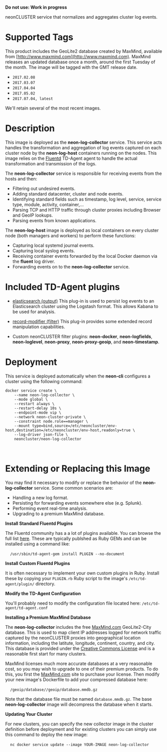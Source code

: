 **Do not use: Work in progress**

neonCLUSTER service that normalizes and aggregates cluster log events.

# Supported Tags

This product includes the GeoLite2 database created by MaxMind, available from [http://www.maxmind.com](http://www.maxmind.com).  MaxMind releases an updated database once a month, around the first Tuesday of the month.  The image will be tagged with the GMT release date.

* `2017.02.08`
* `2017.03.07`
* `2017.04.04`
* `2017.05.02`
* `2017.07.04, latest`

We'll retain several of the most recent images.

# Description

This image is deployed as the **neon-log-collector** service.  This service acts handles the transformation and aggregation of log events captured on each cluster node by the **neon-log-host** containers running on the nodes.  This image relies on the [Fluentd](http://www.fluentd.org/) TD-Agent agent to handle the actual transformation and transmission of the logs.

The **neon-log-collector** service is responsible for receiving events from the hosts and then:

* Filtering out undesired events.
* Adding standard datacenter, cluster and node events.
* Identifying standard fields such as timestamp, log level, service, service type, module, activity, container,...
* Parsing TCP and HTTP traffic through cluster proxies including Browser and GeoIP lookups.
* Parsing events from known applications.

The **neon-log-host** image is deployed as local containers on every cluster node (both managers and workers) to perform these functions:

* Capturing local systemd journal events.
* Capturing local syslog events.
* Receiving container events forwarded by the local Docker daemon via the **fluent** log driver.
* Forwarding events on to the **neon-log-collector** service.

# Included TD-Agent plugins

* [elasticsearch (output)](https://github.com/uken/fluent-plugin-elasticsearch) This plug-in is used to persist log events to an Elasticsearch cluster using the Logstash format.  This allows Kabana to be used for analysis.

* [record-modifier (filter)](https://github.com/repeatedly/fluent-plugin-record-modifier) This plug-in provides some extended record manipulation capabilities.

* Custom neonCLUSTER filter plugins: **neon-docker**, **neon-logfields**, **neon-loglevel**, **neon-proxy**, **neon-proxy-geoip**, and **neon-timestamp**.

# Deployment

This service is deployed automatically when the **neon-cli** configures a cluster using the following command:

````
docker service create \
    --name neon-log-collector \
    --mode global \
	--restart always \
    --restart-delay 10s \
    --endpoint-mode vip \
    --network neon-cluster-private \
    --constraint node.role==manager \
    --mount type=bind,source=/etc/neoncluster/env-host,destination=/etc/neoncluster/env-host,readonly=true \
    --log-driver json-file \
    neoncluster/neon-log-collector
````
&nbsp;
# Extending or Replacing this Image

You may find it necessary to modify or replace the behavior of the **neon-log-collector** service.  Some common scenarios are:

* Handling a new log format.
* Persisting for forwarding events somewhere else (e.g. Splunk).
* Performing event real-time analysis.
* Upgrading to a premium MaxMind database.

**Install Standard Fluentd Plugins**

The Fluentd community has a a lot of plugins available.  You can browse the full list [here](http://www.fluentd.org/plugins).  These are typically publshed as Ruby GEMs and can be installed using a command like:

&nbsp;&nbsp;&nbsp;&nbsp;`/usr/sbin/td-agent-gem install PLUGIN --no-document`

**Install Custom Fluentd Plugins**

It is often necessary to implement your own custom plugins in Ruby.  Install these by copying your `PLUGIN.rb` Ruby script to the image's `/etc/td-agent/plugin/` directory.

**Modify the TD-Agent Configuration**

You'll probably need to modify the configuration file located here: `/etc/td-agent/td-agent.conf`

**Installing a Premium MaxMind Database**

The **neon-log-collector** includes the free [MaxMind.com](http://maxmind.com) GeoLite2-City database.  This is used to map client IP addresses logged for network traffic captured by the neonCLUSTER proxies into geographical location information, including the latitute, longitude, continent, country, and city.  This database is provided under the [Creative Commons License](https://creativecommons.org/licenses/by-sa/4.0/) and is a reasonable first start for many clusters.

MaxMind licenses much more accurate databases at a very reasonable cost, so you may wish to upgrade to one of their premium products.  To do this, you first the [MaxMind.com](http://maxmind.com) site to purchase your license.  Then modify your new image's Dockerfile to add your compressed database here:

&nbsp;&nbsp;&nbsp;&nbsp;`/geoip/database//geoip/database.mmdb.gz`

Note that the database file must be named `database.mmdb.gz`.  The base **neon-log-collector** image will decompress the database when it starts.

**Updating Your Cluster**

For new clusters, you can specify the new collector image in the cluster definition before deployment and for existing clusters you can simply use this command to deploy the new image:

&nbsp;&nbsp;&nbsp;&nbsp;`nc docker service update --image YOUR-IMAGE neon-log-collector`
